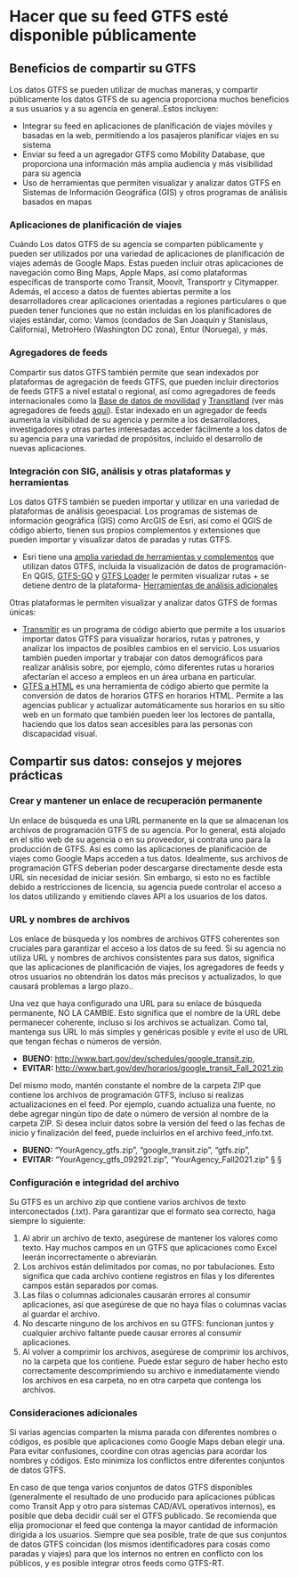 # Hacer que su feed GTFS esté disponible públicamente

## Beneficios de compartir su GTFS 

Los datos GTFS se pueden utilizar de muchas maneras, y compartir públicamente los datos GTFS de su agencia proporciona muchos beneficios a sus usuarios y a su agencia en general..Estos incluyen: 
 
- Integrar su feed en aplicaciones de planificación de viajes móviles y basadas en la web, permitiendo a los pasajeros planificar viajes en su sistema
- Enviar su feed a un agregador GTFS como Mobility Database, que proporciona una información más amplia audiencia y más visibilidad para su agencia
- Uso de herramientas que permiten visualizar y analizar datos GTFS en Sistemas de Información Geográfica (GIS) y otros programas de análisis basados ​​en mapas

### Aplicaciones de planificación de viajes 
 
Cuándo Los datos GTFS de su agencia se comparten públicamente y pueden ser utilizados por una variedad de aplicaciones de planificación de viajes además de Google Maps. Estas pueden incluir otras aplicaciones de navegación como Bing Maps, Apple Maps, así como plataformas específicas de transporte como Transit, Moovit, Transportr y Citymapper. Además, el acceso a datos de fuentes abiertas permite a los desarrolladores crear aplicaciones orientadas a regiones particulares o que pueden tener funciones que no están incluidas en los planificadores de viajes estándar, como: Vamos (condados de San Joaquín y Stanislaus, California), MetroHero (Washington DC zona), Entur (Noruega), y más. 
 
### Agregadores de feeds 
 
 Compartir sus datos GTFS también permite que sean indexados por plataformas de agregación de feeds GTFS, que pueden incluir directorios de feeds GTFS a nivel estatal o regional, así como agregadores de feeds internacionales como la [Base de datos de movilidad](https://database.mobilitydata.org/) y [Transitland](https://www.transit.land/) (ver más agregadores de feeds [aquí](../../resources/data)). Estar indexado en un agregador de feeds aumenta la visibilidad de su agencia y permite a los desarrolladores, investigadores y otras partes interesadas acceder fácilmente a los datos de su agencia para una variedad de propósitos, incluido el desarrollo de nuevas aplicaciones. 
 
### Integración con SIG, análisis y otras plataformas y herramientas 
 
 Los datos GTFS también se pueden importar y utilizar en una variedad de plataformas de análisis geoespacial. Los programas de sistemas de información geográfica (GIS) como ArcGIS de Esri, así como el QGIS de código abierto, tienen sus propios complementos y extensiones que pueden importar y visualizar datos de paradas y rutas GTFS. 
 
 - Esri tiene una [amplia variedad de herramientas y complementos](https://github.com/Esri/public-transit-tools) que utilizan datos GTFS, incluida la visualización de datos de programación- En QGIS, [GTFS-GO](https://plugins.qgis.org/plugins/GTFS-GO-master/) y [GTFS Loader](https://plugins.qgis.org/plugins/GTFS_Loader/) le permiten visualizar rutas + se detiene dentro de la plataforma- [Herramientas de análisis adicionales](../../resources/agency-tools) 
 
 Otras plataformas le permiten visualizar y analizar datos GTFS de formas únicas: 
 
 - [Transmitir](https://conveyal.com/) es un programa de código abierto que permite a los usuarios importar datos GTFS para visualizar horarios, rutas y patrones, y analizar los impactos de posibles cambios en el servicio. Los usuarios también pueden importar y trabajar con datos demográficos para realizar análisis sobre, por ejemplo, cómo diferentes rutas u horarios afectarían el acceso a empleos en un área urbana en particular. 
 - [GTFS a HTML](https://gtfstohtml.com/) es una herramienta de código abierto que permite la conversión de datos de horarios GTFS en horarios HTML. Permite a las agencias publicar y actualizar automáticamente sus horarios en su sitio web en un formato que también pueden leer los lectores de pantalla, haciendo que los datos sean accesibles para las personas con discapacidad visual. 
 
## Compartir sus datos: consejos y mejores prácticas

### Crear y mantener un enlace de recuperación permanente 
 
 Un enlace de búsqueda es una URL permanente en la que se almacenan los archivos de programación GTFS de su agencia. Por lo general, está alojado en el sitio web de su agencia o en su proveedor, si contrata uno para la producción de GTFS. Así es como las aplicaciones de planificación de viajes como Google Maps acceden a tus datos. Idealmente, sus archivos de programación GTFS deberían poder descargarse directamente desde esta URL sin necesidad de iniciar sesión. Sin embargo, si esto no es factible debido a restricciones de licencia, su agencia puede controlar el acceso a los datos utilizando y emitiendo claves API a los usuarios de los datos. 
 
### URL y nombres de archivos 
 
 Los enlace de búsqueda y los nombres de archivos GTFS coherentes son cruciales para garantizar el acceso a los datos de su feed. Si su agencia no utiliza URL y nombres de archivos consistentes para sus datos, significa que las aplicaciones de planificación de viajes, los agregadores de feeds y otros usuarios no obtendrán los datos más precisos y actualizados, lo que causará problemas a largo plazo..
 
 Una vez que haya configurado una URL para su enlace de búsqueda permanente, NO LA CAMBIE. Esto significa que el nombre de la URL debe permanecer coherente, incluso si los archivos se actualizan. Como tal, mantenga sus URL lo más simples y genéricas posible y evite el uso de URL que tengan fechas o números de versión. 
 
 - **BUENO:** http://www.bart.gov/dev/schedules/google_transit.zip, 
 - **EVITAR:** http://www.bart.gov/dev/horarios/google_transit_Fall_2021.zip 
 
 Del mismo modo, mantén constante el nombre de la carpeta ZIP que contiene los archivos de programación GTFS, incluso si realizas actualizaciones en el feed. Por ejemplo, cuando actualiza una fuente, no debe agregar ningún tipo de date o número de versión al nombre de la carpeta ZIP. Si desea incluir datos sobre la versión del feed o las fechas de inicio y finalización del feed, puede incluirlos en el archivo feed_info.txt. 
 
 - **BUENO:** “YourAgency_gtfs.zip”, “google_transit.zip”, “gtfs.zip”, 
 - **EVITAR:** “YourAgency_gtfs_092921.zip”, “YourAgency_Fall2021.zip” § § 
 
### Configuración e integridad del archivo 
 
 Su GTFS es un archivo zip que contiene varios archivos de texto interconectados (.txt). Para garantizar que el formato sea correcto, haga siempre lo siguiente: 
 
 1. Al abrir un archivo de texto, asegúrese de mantener los valores como texto. Hay muchos campos en un GTFS que aplicaciones como Excel leerán incorrectamente o abreviarán. 
 2. Los archivos están delimitados por comas, no por tabulaciones. Esto significa que cada archivo contiene registros en filas y los diferentes campos están separados por comas. 
 3. Las filas o columnas adicionales causarán errores al consumir aplicaciones, así que asegúrese de que no haya filas o columnas vacías al guardar el archivo. 
 4. No descarte ninguno de los archivos en su GTFS: funcionan juntos y cualquier archivo faltante puede causar errores al consumir aplicaciones. 
 5. Al volver a comprimir los archivos, asegúrese de comprimir los archivos, no la carpeta que los contiene. Puede estar seguro de haber hecho esto correctamente descomprimiendo su archivo e inmediatamente viendo los archivos en esa carpeta, no en otra carpeta que contenga los archivos. 
 
 
### Consideraciones adicionales 
 
 Si varias agencias comparten la misma parada con diferentes nombres o códigos, es posible que aplicaciones como Google Maps deban elegir una. Para evitar confusiones, coordine con otras agencias para acordar los nombres y códigos. Esto minimiza los conflictos entre diferentes conjuntos de datos GTFS. 
 
 En caso de que tenga varios conjuntos de datos GTFS disponibles (generalmente el resultado de uno producido para aplicaciones públicas como Transit App y otro para sistemas CAD/AVL operativos internos), es posible que deba decidir cuál ser el GTFS publicado. Se recomienda que elija promocionar el feed que contenga la mayor cantidad de información dirigida a los usuarios. Siempre que sea posible, trate de que sus conjuntos de datos GTFS coincidan (los mismos identificadores para cosas como paradas y viajes) para que los internos no entren en conflicto con los públicos, y es posible integrar otros feeds como GTFS-RT. 
